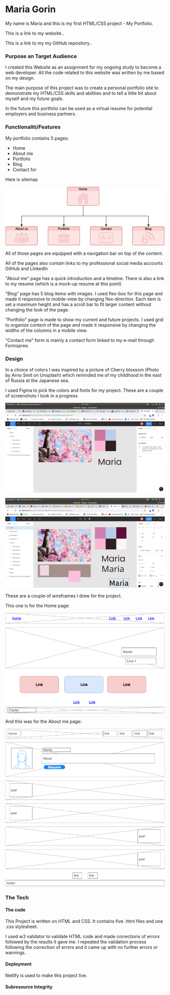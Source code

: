 # Maria Gorin

My name is Maria and this is my first HTML/CSS project - My Portfolio.

This is a link to my website.. 

This is a link to my my GitHub repository..

### Purpose an Target Audience

I created this Website as an assignment for my ongoing study to become a web developer. All the code related to this website was written by me based on my design.

The main purpose of this project was to create a personal portfolio site to demonstrate my HTML/CSS skills and abilities and to tell a little bit about myself and my future goals.

In the future this portfolio can be used as a virtual resume for potential employers and business partners.

### Functionaliti/Features

My portfolio contains 5 pages:
- Home
- About me
- Portfolio
- Blog
- Contact for

Here is sitemap

![Sitemap](sitemap1.png)

All of those pages are equipped with a navigation bar on top of the content.

All of the pages also contain links to my professional social media accounts GitHub and LInkedIn

"About me" page has a quick introduction and a timeline. There is also a link to my resume (which is a mock-up resume at this point)

"Blog" page has 5 blog items with images. I used flex-box for this page and made it responsive to mobile-view by changing flex-direction. Each item is set a maximum height and has a scroll bar to fit larger content without changing the look of the page. 

"Portfolio" page is made to show my current and future projects. I used grid to organize content of the page and made it responsive by changing the widths of the columns in a mobile view.

"Contact me" form is mainly a contact form linked to my e-mail through Formspree.

### Design

In a choice of colors I was inspired by a picture of Cherry blossom (Photo by Arno Smit on Unsplash) which reminded me of my childhood in the east of Russia at the Japanese sea.

I used Figma to pick the colors and fonts for my project.
These are a couple of screenshots I took in a progress

![Figma screenshot 1](figma1.png)

![Figma screenshot 2](figma2.png)

These are a couple of wireframes I drew for the project.

This one is for the Home page:

![Home page - wireframe](wireframe-home.png)

And this was for the About me page:

![About me page - wireframe](wireframe-aboutme.png)

### The Tech

#### The code

This Project is written on HTML and CSS. It contains five .html files and one .css stylesheet.



I used w3 validator to validate HTML code and made corrections of errors followed by the results it gave me.
I repeated the validation process following the correction of errors and it came up with no further errors or warnings.

#### Deployment

Netlify is used to make this project live.

#### Subresource Integrity



